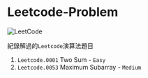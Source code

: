 # Leetcode-Problem
![LeetCode](https://img.shields.io/badge/LeetCode-000000?style=for-the-badge&logo=LeetCode&logoColor=#d16c06)

 紀錄解過的`Leetcode`演算法題目
 
1. `Leetcode.0001` Two Sum - `Easy`  
2. `Leetcode.0053` Maximum Subarray - `Medium`



